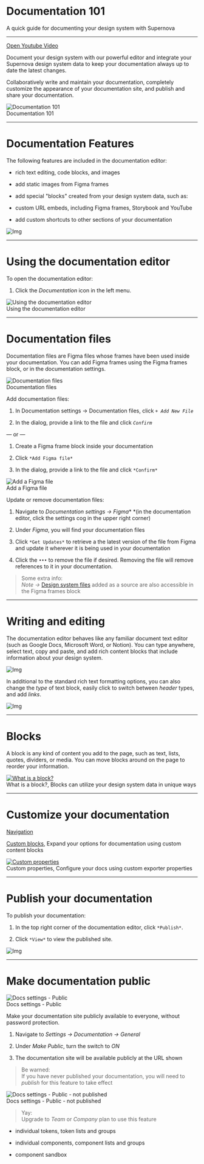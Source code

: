 
# Documentation 101

A quick guide for documenting your design system with Supernova

---

  
[Open Youtube Video](https://www.youtube.com/embed/0QkffH56lj0)  


Document your design system with our powerful editor and integrate your Supernova design system data to keep your documentation always up to date the latest changes. 

Collaboratively write and maintain your documentation, completely customize the appearance of your documentation site, and publish and share your documentation.

  
![Documentation 101](https://studio-assets.supernova.io/design-systems/6475/49b96e8e-032c-4804-a944-203da608d44c.png?Expires=1972252800&Policy=eyJTdGF0ZW1lbnQiOlt7IlJlc291cmNlIjoiaHR0cHM6Ly9zdHVkaW8tYXNzZXRzLnN1cGVybm92YS5pby9kZXNpZ24tc3lzdGVtcy82NDc1LzQ5Yjk2ZThlLTAzMmMtNDgwNC1hOTQ0LTIwM2RhNjA4ZDQ0Yy5wbmciLCJDb25kaXRpb24iOnsiRGF0ZUxlc3NUaGFuIjp7IkFXUzpFcG9jaFRpbWUiOjE5NzIyNTI4MDB9fX1dfQ__&Signature=Mw4oU171eMU7BQpJ4gy1WgGbEh~hkoWgb89s0pkLBp99Gl9aD1snAGCALrXnqPE67CePlMMN3dxK8IUFecu~RmPls8klsxwEzIYaTm0lPjXe1zFYbi2Y0AOUAb9Cuu3MHUaEVF6WughHWeL9cmKm9y4vBXQ46NyCW~LsQ9ybWwJV15Txy8EVGho3KIAXPrH58~Pb7EFWvQE4NLQr6mTOpTDXixfexYQV47K98-ZplpMQCQRMl~QmucyFvXprOhXmtqz1S2SNLJFcGHiDeQqbnb1YbYq4kViwocO0v-eQW1~9WEZK7aBith-xZJz0SUZNeiEk3t3mNa6uqUlzC1pe2Q__&Key-Pair-Id=APKAJGK34LCCAUR7N6LA)  
Documentation 101  


---

# Documentation Features

The following features are included in the documentation editor:

- rich text editing, code blocks, and images

- add static images from Figma frames

- add special "blocks" created from your design system data, such as:

- custom URL embeds, including Figma frames, Storybook and YouTube

- add custom shortcuts to other sections of your documentation

![Img](https://studio-assets.supernova.io/design-systems/6475/a0ff1c04-aeb9-4dd1-9860-b097dc8132cc.png?Expires=1972252800&Policy=eyJTdGF0ZW1lbnQiOlt7IlJlc291cmNlIjoiaHR0cHM6Ly9zdHVkaW8tYXNzZXRzLnN1cGVybm92YS5pby9kZXNpZ24tc3lzdGVtcy82NDc1L2EwZmYxYzA0LWFlYjktNGRkMS05ODYwLWIwOTdkYzgxMzJjYy5wbmciLCJDb25kaXRpb24iOnsiRGF0ZUxlc3NUaGFuIjp7IkFXUzpFcG9jaFRpbWUiOjE5NzIyNTI4MDB9fX1dfQ__&Signature=MiYksz72XDff5TktuIucVMW-1Zbats1j0Py78B8sxYst7e83liFbsAEitnCkO7HHu6A27G1YPLJueMLi5VoywkGPZvCsHSTtwIEZqmkVYLqipdQICZRHBMHi07-libJS61zz793TW6G6r5i1kJr8-v98ulbxaqzRqgefEAHRLcaT-Bdvc-nABIrAjCkM8CzAnuu~6EPL17nYJ0sNWgWlXC84t9azo-2u9~mKfCAn9MpsHsvTg-ad51iPLJSbjmMpgkx0-TvO47eFLw6HYk0H3YviFEkUmk0KQsGlY0cHUtKuOvlTKq~5xGTmvu0Q2hECd~koAd~egXw~puafValQMQ__&Key-Pair-Id=APKAJGK34LCCAUR7N6LA)

---

# Using the documentation editor

To open the documentation editor:

1. Click the *Documentation* icon in the left menu.

  
![Using the documentation editor](https://studio-assets.supernova.io/design-systems/6475/50657df6-1a4d-4efc-b438-402cb5b83d2e.png?Expires=1972252800&Policy=eyJTdGF0ZW1lbnQiOlt7IlJlc291cmNlIjoiaHR0cHM6Ly9zdHVkaW8tYXNzZXRzLnN1cGVybm92YS5pby9kZXNpZ24tc3lzdGVtcy82NDc1LzUwNjU3ZGY2LTFhNGQtNGVmYy1iNDM4LTQwMmNiNWI4M2QyZS5wbmciLCJDb25kaXRpb24iOnsiRGF0ZUxlc3NUaGFuIjp7IkFXUzpFcG9jaFRpbWUiOjE5NzIyNTI4MDB9fX1dfQ__&Signature=iREMnPKukfoxVQJRLS~SObn86q2UPVKcQjda8KWaRO~KMoFYHYe7LaB46yqyEr9xVoe1eq~4BuKp5yED5Rn49LU6siSKk5WP4WdNFPW3D0RzgMwfe9xFbvG5fSuysbRIkK-367X0hL9ALzznu3BCrF6-p89Oj0ccU~JoXC4UkszBLA25LvdrLSGkBXQz~PGq6BgZRLhTg3H~4~s4HEXju5dWMrIJJfLWzf~SV~~tHC~GETyVRL9IHuNhbyAukpDMxSnkECokiACHV92lVyX5cHn4BRN6fL6Sc2lWwz3T3CrHS1X-PG1QryJZ-r~UWpISO7K7O5AnORKVAP2fFYVMhQ__&Key-Pair-Id=APKAJGK34LCCAUR7N6LA)  
Using the documentation editor  


---

# Documentation files

Documentation files are Figma files whose frames have been used inside your documentation. You can add Figma frames using the Figma frames block, or in the documentation settings.

  
![Documentation files](https://studio-assets.supernova.io/design-systems/6475/8faa26da-3265-46ac-ba1e-55b8be504266.png?Expires=1972252800&Policy=eyJTdGF0ZW1lbnQiOlt7IlJlc291cmNlIjoiaHR0cHM6Ly9zdHVkaW8tYXNzZXRzLnN1cGVybm92YS5pby9kZXNpZ24tc3lzdGVtcy82NDc1LzhmYWEyNmRhLTMyNjUtNDZhYy1iYTFlLTU1YjhiZTUwNDI2Ni5wbmciLCJDb25kaXRpb24iOnsiRGF0ZUxlc3NUaGFuIjp7IkFXUzpFcG9jaFRpbWUiOjE5NzIyNTI4MDB9fX1dfQ__&Signature=ViS7EC5qUjV0IrH5QFZtLPQMYGdcCW9DCY60jWAu92~vssjSU4X0lhTz597qLdyGjwPZt~ZXQuhTrdnPPnac4JQc3CaGuvvON53aoTowmG0Ehnn48dnKNO9COgHICfz~8oFxrgE~I287hMS9UgeBMDH33vh5g-mo-Ws1WiegwD~SwLCHKQkF6i0ZG3fy7vSTdppoUpcK-U11SIfmw4GSYis~TEex04-3kvR9rIuVVpoBHrUcINi1BCgwTCGKm80LQslCCDZaLUqP7eVXFoyk6h5~laoN8gjlaPX62JqF2su6JAHQpaG1A6XJHmR2Na2KtPv8TJxNcSUYv2QEGwWUNQ__&Key-Pair-Id=APKAJGK34LCCAUR7N6LA)  
Documentation files  


Add documentation files:

1. In Documentation settings -> Documentation files, click *`+ Add New File`*

1. In the dialog, provide a link to the file and click *`Confirm`*

— or —

1. Create a Figma frame block inside your documentation

1. Click `*Add Figma file*`

1. In the dialog, provide a link to the file and click `*Confirm*`

  
![Add a Figma file](https://studio-assets.supernova.io/design-systems/6475/58ceaec9-7458-4358-9124-84271c15f2e1.png?Expires=1972252800&Policy=eyJTdGF0ZW1lbnQiOlt7IlJlc291cmNlIjoiaHR0cHM6Ly9zdHVkaW8tYXNzZXRzLnN1cGVybm92YS5pby9kZXNpZ24tc3lzdGVtcy82NDc1LzU4Y2VhZWM5LTc0NTgtNDM1OC05MTI0LTg0MjcxYzE1ZjJlMS5wbmciLCJDb25kaXRpb24iOnsiRGF0ZUxlc3NUaGFuIjp7IkFXUzpFcG9jaFRpbWUiOjE5NzIyNTI4MDB9fX1dfQ__&Signature=KrUFQ5qZ9tgdZnmS~s2d2p4nC-Mgy7nMgYBcyVhWx-DF9zZYiy6anmI6-w4Rchq7UtFolDBp-KDpkYKd7~YOIE2hV3ftdbuc3~IaQLcliXmFbzFWynmCgCdN3wEh71muWIDQlqUbHhF1KJIx7nBXwsf11X0qTkmnY-ONnDO1IrcQzPmFJRvROBbNG7XH~07RWAV2QxLdLev082G5CDFvW2vEZyff9yf0utpO8lLhhZx495ao3meqQk2A0G2r9VfrsvwfPj5JNm4DosE87M1c~VY8i4ACUTVJB-w~xP4wOYXGM-UsPRyQiS76tZ-TKTtuwI4pGDb8cnT~OtyGij0Shg__&Key-Pair-Id=APKAJGK34LCCAUR7N6LA)  
Add a Figma file  


Update or remove documentation files:

1. Navigate to *Documentation settings -> Figma** *(in the documentation editor, click the settings cog in the upper right corner)

1. Under *Figma*, you will find your documentation files

1. Click `*Get Updates*` to retrieve a the latest version of the file from Figma and update it wherever it is being used in your documentation

1. Click the *`•••`* to remove the file if desired. Removing the file will remove references to it in your documentation.

> Some extra info:  
> *Note ->* [Design system files](https://learn.supernova.io/design-systems/working-with-figma/design-system-files.html) added as a source are also accessible in the Figma frames block

---

# Writing and editing

The documentation editor behaves like any familiar document text editor (such as Google Docs, Microsoft Word, or Notion). You can type anywhere, select text, copy and paste, and add rich content blocks that include information about your design system.

![Img](https://studio-assets.supernova.io/design-systems/6475/6e98cc09-b6ff-48e2-bb81-b660554beee1.png?Expires=1972252800&Policy=eyJTdGF0ZW1lbnQiOlt7IlJlc291cmNlIjoiaHR0cHM6Ly9zdHVkaW8tYXNzZXRzLnN1cGVybm92YS5pby9kZXNpZ24tc3lzdGVtcy82NDc1LzZlOThjYzA5LWI2ZmYtNDhlMi1iYjgxLWI2NjA1NTRiZWVlMS5wbmciLCJDb25kaXRpb24iOnsiRGF0ZUxlc3NUaGFuIjp7IkFXUzpFcG9jaFRpbWUiOjE5NzIyNTI4MDB9fX1dfQ__&Signature=bPJzzD1xb8dUG5jlzm-mRGwhU-dcMeYZHBKz46bZj67S93dmPtjoxSZjeR0ONpy916lcXHer7SIDOtbjN3RJ0G~a0TClzB8KawuCyU7k1KPu3rjmrMc913PuyLfAkBwdXOmyRAldcEJ8EW9o8RaNRb1Dj37aJ-uzFYqcTifoSWABdNsTUsNdQjIQh6rbnHUKvLaJZOdiWse7c7bkf-ZrwgQjFSQ15i~R2D30TCqJDGFHUP94HWqr6-CvNnmLYlSRG~sI0bNqLvynh5yeyIgkyN0Ulzn9aKuTf4ThnNrwp7faoioP6TEktHGNEatam~o84YkhoMzjImn9xloYbQs7VA__&Key-Pair-Id=APKAJGK34LCCAUR7N6LA)

In additional to the standard rich text formatting options, you can also change the *type* of text block, easily click to switch between *header* types, and add *links*. 

![Img](https://studio-assets.supernova.io/design-systems/6475/7e206da3-0695-407c-a864-a964df26170f.png?Expires=1972252800&Policy=eyJTdGF0ZW1lbnQiOlt7IlJlc291cmNlIjoiaHR0cHM6Ly9zdHVkaW8tYXNzZXRzLnN1cGVybm92YS5pby9kZXNpZ24tc3lzdGVtcy82NDc1LzdlMjA2ZGEzLTA2OTUtNDA3Yy1hODY0LWE5NjRkZjI2MTcwZi5wbmciLCJDb25kaXRpb24iOnsiRGF0ZUxlc3NUaGFuIjp7IkFXUzpFcG9jaFRpbWUiOjE5NzIyNTI4MDB9fX1dfQ__&Signature=gO7XOk2xaXvQOrnSaiTRft~ks51uvJe9ax2rs4CJjFO4NXi6n1godsXXP1hfa1g6euaYYukA7s-SnORZYZf4pMSvYnZpJtuuysmuvfEur-bcneF2f5o0sOzxFjWkhIJbY7bOExMjW~KzD-RtLxRhVcGgr5Qv1gheHc6Tna1p~4UnSKF0wMsipn6STMfiwAD6N2Qq3uljCgVjO2KNqZ7DjbaL7KjcOTjo6sNi4NwZw0XRDSEPYCHbnpBZu-qd4Lucnbd9p9QRdD1g5P06DWFsA6SNaS7mIcm05TQKgskUiinQUAonQyQnbeX0a4k29JXfswhhQnnFGsjyvJh1yyNrbA__&Key-Pair-Id=APKAJGK34LCCAUR7N6LA)

---

# Blocks

A block is any kind of content you add to the page, such as text, lists, quotes, dividers, or media. You can move blocks around on the page to reorder your information.

  
[![What is a block?](https://studio-assets.supernova.io/design-systems/6475/3d5e42ee-f777-43d0-aa3a-a1739295df61.png?Expires=1972252800&Policy=eyJTdGF0ZW1lbnQiOlt7IlJlc291cmNlIjoiaHR0cHM6Ly9zdHVkaW8tYXNzZXRzLnN1cGVybm92YS5pby9kZXNpZ24tc3lzdGVtcy82NDc1LzNkNWU0MmVlLWY3NzctNDNkMC1hYTNhLWExNzM5Mjk1ZGY2MS5wbmciLCJDb25kaXRpb24iOnsiRGF0ZUxlc3NUaGFuIjp7IkFXUzpFcG9jaFRpbWUiOjE5NzIyNTI4MDB9fX1dfQ__&Signature=jtJdMZlTObnECu3Wbu6Q2awzzvRyBP6HeTNohRM7LfRNp4zwMGUKcEhxwYpNrUDHVSKTQ5iMjuyly8mNavJWWAyidgODZlHRFRWc0U6d7Z29-c0z71VFKAX7N2oXLVpTmAqN76eQALYeojUlb~ffEgU4RDugDTfzBedeb7bk7ybWYqcUYH2J4vpuetHC-cnj0XBasUcptuTsx3R7jQpm81BxvhBXkJbxjczxOgfny6Yn2dglvsyRkCTYRElH-NR5sfbD5OOeEr1sssQQ0VhPPpNwX8zfokRgVnIx0mgyPxjYXlcRvktGmlid-QA9NcGyFe8jyXSmZV99e~34eRjNpw__&Key-Pair-Id=APKAJGK34LCCAUR7N6LA)](../documentation/what-is-a-block.md)  
What is a block?, Blocks can utilize your design system data in unique ways  
  


---

# Customize your documentation

  
[Navigation](../documentation/customization/navigation/primary.md)  
  
[Custom blocks](../documentation/customization/custom-blocks.md), Expand your options for documentation using custom content blocks  
  
[![Custom properties](https://studio-assets.supernova.io/design-systems/6475/40077b2a-5694-4df5-8949-a763bcf95866.png?Expires=1972252800&Policy=eyJTdGF0ZW1lbnQiOlt7IlJlc291cmNlIjoiaHR0cHM6Ly9zdHVkaW8tYXNzZXRzLnN1cGVybm92YS5pby9kZXNpZ24tc3lzdGVtcy82NDc1LzQwMDc3YjJhLTU2OTQtNGRmNS04OTQ5LWE3NjNiY2Y5NTg2Ni5wbmciLCJDb25kaXRpb24iOnsiRGF0ZUxlc3NUaGFuIjp7IkFXUzpFcG9jaFRpbWUiOjE5NzIyNTI4MDB9fX1dfQ__&Signature=Ioe4qwcC71NC8qEBbGxxcJwOktsM6iZ2tCpE5GeJSYAMQ05EFyILSWI-~gK21wx3QafzjtJhNH9RSx5HNs2nddEEBeSmCl0xo8lJV28oLO~RGvRYyfmi4KiDV7ojBz6c7T7tBAAZPgUJI2nq2uklboA1uEr3AgQYmHnE4V5LivPdch0sMTMd3xG0E4jolzbM39CsGYkMhmJlaXIZ8BIrUCr2NLDww7Xu2nN~tAg4IA5TnxgThAv6-tX4-hk7Q3ua6P-WrQHR4xuZelqnOAY6VMDYHTq5OvWg5T9iOx1vLyrS~jVUWC8gk5vOb5LXYrdNdYPN0ZyhXwQCeefS8AgFkw__&Key-Pair-Id=APKAJGK34LCCAUR7N6LA)](../documentation/customization/custom-properties.md)  
Custom properties, Configure your docs using custom exporter properties  
  


---

# Publish your documentation

To publish your documentation:

1. In the top right corner of the documentation editor, click `*Publish*`.

1. Click `*View*` to view the published site.

![Img](https://studio-assets.supernova.io/design-systems/6475/aa10e194-313a-45e5-a27b-740c417964db.png?Expires=1972252800&Policy=eyJTdGF0ZW1lbnQiOlt7IlJlc291cmNlIjoiaHR0cHM6Ly9zdHVkaW8tYXNzZXRzLnN1cGVybm92YS5pby9kZXNpZ24tc3lzdGVtcy82NDc1L2FhMTBlMTk0LTMxM2EtNDVlNS1hMjdiLTc0MGM0MTc5NjRkYi5wbmciLCJDb25kaXRpb24iOnsiRGF0ZUxlc3NUaGFuIjp7IkFXUzpFcG9jaFRpbWUiOjE5NzIyNTI4MDB9fX1dfQ__&Signature=GQFHNiokXuEsSAsO2mpvkLTX4pGFGxZDlyA-9zXre~0us4zaIixIKyVzy1Za~z5yGP1gRvGalp9aQ0tKW8gH63b5goF6yR~5T0bBCWYR4exMJOHlyoZquxKe2kv1obRrEfDtyz3vjhUCSXPdnIeO5vD61NwgPPxgZ9XxBxAmNcTR2MyJoKr1C3egxK8jSvGQQq0cQddndQUh4IhwFZ89Bt3dAa7HYigwaAyDROQgOt4Tb0TYB~S7LL8XxtiYJ2r1kLF3~LV9tLqu9c~aNFQVNi9csYbduUlr9CaReIxspPtRqgmsf7BF2Re267iHITlm0jLyQ20H-ixjuGUE4tZOjw__&Key-Pair-Id=APKAJGK34LCCAUR7N6LA)

---

# Make documentation public

  
![Docs settings - Public](https://studio-assets.supernova.io/design-systems/6475/00615eb5-8fc7-4ee7-af75-0fe3995255ba.png?Expires=1972252800&Policy=eyJTdGF0ZW1lbnQiOlt7IlJlc291cmNlIjoiaHR0cHM6Ly9zdHVkaW8tYXNzZXRzLnN1cGVybm92YS5pby9kZXNpZ24tc3lzdGVtcy82NDc1LzAwNjE1ZWI1LThmYzctNGVlNy1hZjc1LTBmZTM5OTUyNTViYS5wbmciLCJDb25kaXRpb24iOnsiRGF0ZUxlc3NUaGFuIjp7IkFXUzpFcG9jaFRpbWUiOjE5NzIyNTI4MDB9fX1dfQ__&Signature=mYj-KltWdJ-noK~G5id8QWL~VX4ju2ST3ld~38nbclUPVlJPj2QOod4tfck1-TttOiLctPMWiq6GTn2nn4Rl4PbU6P8LZ9Yan4Xk~WDpUb0jliuWxiD4BrkjuiTZ5XHy7jcX9ZEKR4Jsy9-HxWofsk5ZDt33JGxye8Lc5x9n21AY0QQLx922r3Yy9fv9FkGssGzr29H7kzxlp3z5jyPEJxJRY8vZK36i~DXcZWKEuX7MintGbhqOzs4C8e1jkM8F-eVDcbON6BViyc02TKmh29n9ptAZE7fjuEe8TTaqYlf8nJVf25ILK0j87WRGqFrBB2grwBwQGVsBzZlFlF3eiQ__&Key-Pair-Id=APKAJGK34LCCAUR7N6LA)  
Docs settings - Public  


Make your documentation site publicly available to everyone, without password protection.

1. Navigate to *Settings -> Documentation -> General*

1. Under *Make Public*, turn the switch to *ON*

1. The documentation site will be available publicly at the URL shown

> Be warned:  
> If you have never published your documentation, you will need to *publish* for this feature to take effect

  
![Docs settings - Public - not published](https://studio-assets.supernova.io/design-systems/6475/34f2905d-66ba-4dd0-88cc-4d77302c2af0.png?Expires=1972252800&Policy=eyJTdGF0ZW1lbnQiOlt7IlJlc291cmNlIjoiaHR0cHM6Ly9zdHVkaW8tYXNzZXRzLnN1cGVybm92YS5pby9kZXNpZ24tc3lzdGVtcy82NDc1LzM0ZjI5MDVkLTY2YmEtNGRkMC04OGNjLTRkNzczMDJjMmFmMC5wbmciLCJDb25kaXRpb24iOnsiRGF0ZUxlc3NUaGFuIjp7IkFXUzpFcG9jaFRpbWUiOjE5NzIyNTI4MDB9fX1dfQ__&Signature=SkxnnpXztOZTPUttB901~gjoCvtZDbH6wRaHXoKS-PPgivkYQY1o3-iVv2jWtxxuisak5eMvXyuytfkVA5FuCMybOK9MYO28aMaL9XPAlnhj2mE3ie13le53oD4zi~Pp3~IY7Hg6f1nraRIKkapM-Y8VqbVKQCyGN81e-0HqDlRBFnH2RSaAqyLdrng5ESOHwLyurG~QRl4xdw5ElUfgqZhww0h6P~P4TzaT68qlwRU5cs~Ve9wz~wYSdi~~6epAl5D-JWzgQEGG8sr8xMNt4b8jDJxcfWIuKq9dWcwi~9VS36Z9JytJ6QTN9SDoNWRM0frg~K85e2xJTwefQAohZA__&Key-Pair-Id=APKAJGK34LCCAUR7N6LA)  
Docs settings - Public - not published  


> Yay:  
> Upgrade to *Team* or *Company* plan to use this feature

- individual tokens, token lists and groups

- individual components, component lists and groups

- component sandbox
